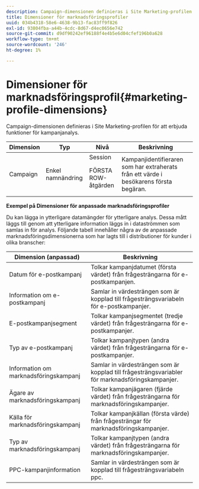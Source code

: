 ```yaml
---
description: Campaign-dimensionen definieras i Site Marketing-profilen för att erbjuda funktioner för kampanjanalys.
title: Dimensioner för marknadsföringsprofiler
uuid: 034b4318-58e6-4638-9b13-fac83ff9f826
exl-id: 93804fba-a44b-4cdc-8d67-d4ec0656e742
source-git-commit: d9df90242ef96188f4e4b5e6d04cfef196b0a628
workflow-type: tm+mt
source-wordcount: '246'
ht-degree: 1%

---
```


# Dimensioner för marknadsföringsprofil{#marketing-profile-dimensions}

Campaign-dimensionen definieras i Site Marketing-profilen för att erbjuda funktioner för kampanjanalys.

<table id="table_27A4B8247F6D4E18BD61041CED7D8805"> 
 <thead> 
  <tr> 
   <th colname="col1" class="entry"> Dimension </th> 
   <th colname="col2" class="entry"> Typ </th> 
   <th colname="col3" class="entry"> Nivå </th> 
   <th colname="col4" class="entry"> Beskrivning </th> 
  </tr> 
 </thead>
 <tbody> 
  <tr> 
   <td colname="col1"> Campaign </td> 
   <td colname="col2"> Enkel namnändring </td> 
   <td colname="col3">Session <p>FÖRSTA ROW-åtgärden </p></td> 
   <td colname="col4"> Kampanjidentifieraren som har extraherats från ett värde i besökarens första begäran. </td> 
  </tr> 
 </tbody> 
</table>

**Exempel på Dimensioner för anpassade marknadsföringsprofiler**

Du kan lägga in ytterligare datamängder för ytterligare analys. Dessa mått läggs till genom att ytterligare information läggs in i dataströmmen som samlas in för analys. Följande tabell innehåller några av de anpassade marknadsföringsdimensionerna som har lagts till i distributioner för kunder i olika branscher:

| Dimension (anpassad) | Beskrivning |
|---|---|
| Datum för e-postkampanj | Tolkar kampanjdatumet (första värdet) från frågesträngarna för e-postkampanjen. |
| Information om e-postkampanj | Samlar in värdesträngen som är kopplad till frågesträngsvariabeln för e-postkampanjer. |
| E-postkampanjsegment | Tolkar kampanjsegmentet (tredje värdet) från frågesträngarna för e-postkampanjer. |
| Typ av e-postkampanj | Tolkar kampanjtypen (andra värdet) från frågesträngarna för e-postkampanjer. |
| Information om marknadsföringskampanj | Samlar in värdesträngen som är kopplad till frågesträngsvariabler för marknadsföringskampanjer. |
| Ägare av marknadsföringskampanj | Tolkar kampanjägaren (fjärde värdet) från frågesträngarna för marknadsföringskampanjer. |
| Källa för marknadsföringskampanj | Tolkar kampanjkällan (första värde) från frågesträngar för marknadsföringskampanjer. |
| Typ av marknadsföringskampanj | Tolkar kampanjtypen (andra värdet) från frågesträngarna för marknadsföringskampanjer. |
| PPC-kampanjinformation | Samlar in värdesträngen som är kopplad till frågesträngsvariabeln ppc. |

